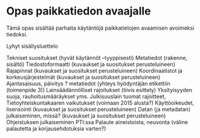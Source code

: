 Opas paikkatiedon avaajalle
=============================

Tämä opas sisältää parhaita käytäntöjä paikkatietojen avaamisen avoimeksi tiedoksi.

Lyhyt sisällysluettelo

Tekniset suositukset (hyvät käytännöt –tyyppisesti)
	Metatiedot (rakenne, sisältö)
	Tiedostoformaatti (kuvaukset ja suositukset perusteluineen)
	Rajapinnat (kuvaukset ja suositukset perusteluineen)
	Koordinaatistot ja korkeusjärjestelmät (kuvaukset ja suositukset perusteluineen)
	Ajantasaisuus, päivitys ? metatiedot (yhteys hyödyntäjän etikettiin (toimenpide 3))
Lainsäädännölliset rajoitukset (tiivis esittely)
	Yksityisyyden suoja, rauhoitusmääräykset yms. 
	Julkisuuslain tuomat rajoitteet, Tietoyhteiskuntakaaren vaikutukset (voimaan 2015 alusta?)
Käyttöoikeudet, lisensointi (kuvaukset ja suositukset perusteluineen)
Datan (ja metadatan) julkaiseminen, missä? (kuvaukset ja suositukset perusteluineen)
Ohjeistuksen julkaiseminen PTI:ssa
Palaute aineistoista, neuvonta (väline palautetta ja korjausehdotuksia varten?)
